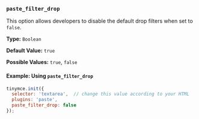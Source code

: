 ### `paste_filter_drop`

This option allows developers to disable the default drop filters when set to `false`.

**Type:** `Boolean`

**Default Value:** `true`

**Possible Values:**  `true`, `false`

#### Example: Using `paste_filter_drop`

```js
tinymce.init({
  selector: 'textarea',  // change this value according to your HTML
  plugins: 'paste',
  paste_filter_drop: false
});
```

